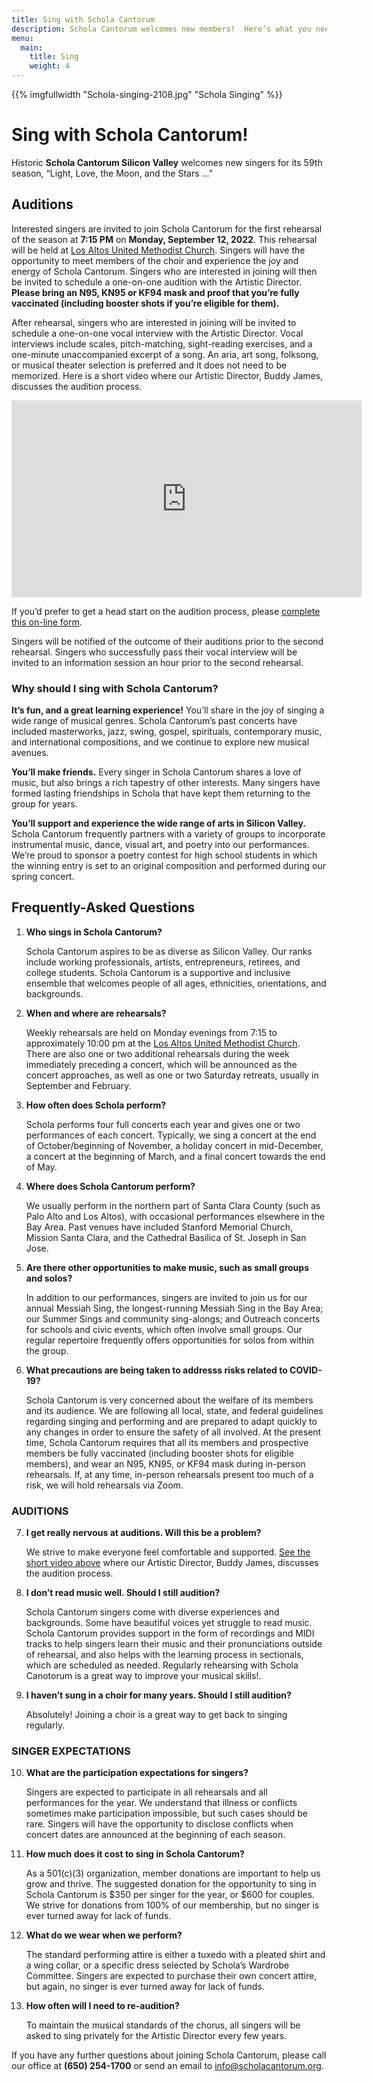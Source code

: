 ```yaml
---
title: Sing with Schola Cantorum
description: Schola Cantorum welcomes new members!  Here’s what you need to know.
menu:
  main:
    title: Sing
    weight: 4
---
```

{{% imgfullwidth "Schola-singing-2108.jpg" "Schola Singing" %}}

# Sing with Schola Cantorum!

Historic **Schola Cantorum Silicon Valley** welcomes new singers for its 59th season, &ldquo;Light, Love, the Moon, and the Stars ...&rdquo;

<h2>Auditions</h2>
<p>Interested singers are invited to join Schola Cantorum for the first rehearsal of the season at <b>7:15 PM</b> on <b>Monday, September 12, 2022</b>. This rehearsal will be held at <a href="https://www.google.com/maps/place/Los+Altos+United+Methodist+Church/@37.3604399,-122.1163995,14z/data=!4m13!1m7!3m6!1s0x808fb13b09db205b:0x3cb6a0075024dc76!2s655+Magdalena+Ave,+Los+Altos,+CA+94024!3b1!8m2!3d37.3604399!4d-122.09889!3m4!1s0x808fb13baf46a387:0xcfbef6958c3a62d!8m2!3d37.3604399!4d-122.09889" target="_blank">Los Altos United Methodist Church</a>. Singers will have the opportunity to meet members of the choir and experience the joy and energy of Schola Cantorum. Singers who are interested in joining will then be invited to schedule a one-on-one audition with the Artistic Director. <b>Please bring an N95, KN95 or KF94 mask and proof that you&rsquo;re fully vaccinated (including booster shots if you&rsquo;re eligible for them).</b></p>

<p>After rehearsal, singers who are interested in joining will be invited to schedule a one-on-one vocal interview with the Artistic Director. Vocal interviews include scales, pitch-matching, sight-reading exercises, and a one-minute unaccompanied excerpt of a song. An aria, art song, folksong, or musical theater selection is preferred and it does not need to be memorized. Here is a short video where our Artistic Director, Buddy James, discusses the audition process.</p>

<iframe id="audition-video" width="560" height="315" src="https://www.youtube.com/embed/V7l6XKY8YyI?rel=0" title="Audition Process" frameborder="0" allow="accelerometer; autoplay; clipboard-write; encrypted-media; gyroscope; picture-in-picture" allowfullscreen></iframe>

<p>If you&rsquo;d prefer to get a head start on the audition process, please <a href="https://forms.gle/3JbcN7L4bTXxwjT16" target="_blank">complete this on-line form</a>.</p>

<p>Singers will be notified of the outcome of their auditions prior to the second rehearsal. Singers who successfully pass their vocal interview will be invited to an information session an hour prior to the second rehearsal.</p>

<h3>Why should I sing with Schola Cantorum?</h3>

<p><b>It&rsquo;s fun, and a great learning experience!</b> You’ll share in the joy of singing a wide range of musical genres. Schola Cantorum&rsquo;s past concerts have included masterworks, jazz, swing, gospel, spirituals, contemporary music, and international compositions, and we continue to explore new musical avenues.</p>

<p><b>You&rsquo;ll make friends.</b> Every singer in Schola Cantorum shares a love of music, but also brings a rich tapestry of other interests. Many singers have formed lasting friendships in Schola that have kept them returning to the group for years.</p>

<p><b>You&rsquo;ll support and experience the wide range of arts in Silicon Valley.</b> Schola Cantorum frequently partners with a variety of groups to incorporate instrumental music, dance, visual art, and poetry into our performances. We’re proud to sponsor a poetry contest for high school students in which the winning entry is set to an original composition and performed during our spring concert.</p>

<h2>Frequently-Asked Questions</h2>
<ol type="1">
   <li><b>Who sings in Schola Cantorum?</b>
 <p>Schola Cantorum aspires to be as diverse as Silicon Valley. Our ranks include working professionals, artists, entrepreneurs, retirees, and college students. Schola Cantorum is a supportive and inclusive ensemble that welcomes people of all ages, ethnicities, orientations, and backgrounds.</p>
  </li>
   <li><b>When and where are rehearsals?</b>
    <p>Weekly rehearsals are held on Monday evenings from 7:15 to approximately 10:00 pm at the <a href="https://www.google.com/maps/place/Los+Altos+United+Methodist+Church/@37.3604399,-122.1163995,14z/data=!4m13!1m7!3m6!1s0x808fb13b09db205b:0x3cb6a0075024dc76!2s655+Magdalena+Ave,+Los+Altos,+CA+94024!3b1!8m2!3d37.3604399!4d-122.09889!3m4!1s0x808fb13baf46a387:0xcfbef6958c3a62d!8m2!3d37.3604399!4d-122.09889" target="_blank">Los Altos United Methodist Church</a>. There are also one or two additional rehearsals during the week immediately preceding a concert, which will be announced as the concert approaches, as well as one or two Saturday retreats, usually in September and February.</p>
  </li>
  <li><b>How often does Schola perform?</b>
    <p>Schola performs four full concerts each year and gives one or two performances of each concert. Typically, we sing a concert at the end of October/beginning of November, a holiday concert in mid-December, a concert at the beginning of March, and a final concert towards the end of May.</p>
  </li>
  <li><b>Where does Schola Cantorum perform?</b>
    <p>We usually perform in the northern part of Santa Clara County (such as Palo Alto and Los Altos), with occasional performances elsewhere in the Bay Area. Past venues have included Stanford Memorial Church, Mission Santa Clara, and the Cathedral Basilica of St. Joseph in San Jose.</p>
  </li>
  <li><b>Are there other opportunities to make music, such as small groups and solos?</b>
    <p>In addition to our performances, singers are invited to join us for our annual Messiah Sing, the longest-running Messiah Sing in the Bay Area; our Summer Sings and community sing-alongs; and Outreach concerts for schools and civic events, which often involve small groups. Our regular repertoire frequently offers opportunities for solos from within the group.</p>
  </li>
 <li><b>What precautions are being taken to addresss risks related to COVID-19?</b>
  <p>Schola Cantorum is very concerned about the welfare of its members and its audience. We are following all local, state, and federal guidelines regarding singing and performing and are prepared to adapt quickly to any changes in order to ensure the safety of all involved. At the present time, Schola Cantorum requires that all its members and prospective members be fully vaccinated (including booster shots for eligible members), and wear an N95, KN95, or KF94 mask during in-person rehearsals. If, at any time, in-person rehearsals present too much of a risk, we will hold rehearsals via Zoom.</p>
  </li>
  </ol>
  <h3>AUDITIONS</h3>
  <ol type="1" start="7">

  <li><b>I get really nervous at auditions. Will this be a problem?</b>
    <p>We strive to make everyone feel comfortable and supported. <a href="#audition-video">See the short video above</a> where our Artistic Director, Buddy James, discusses the audition process.</p>
  </li>
  <li><b>I don&rsquo;t read music well. Should I still audition?</b>
    <p>Schola Cantorum singers come with diverse experiences and backgrounds. Some have beautiful voices yet struggle to read music. Schola Cantorum provides support in the form of recordings and MIDI tracks to help singers learn their music and their pronunciations outside of rehearsal, and also helps with the learning process in sectionals, which are scheduled as needed. Regularly rehearsing with Schola Canotorum is a great way to improve your musical skills!.</p>
  </li>
  <li><b>I haven&rsquo;t sung in a choir for many years. Should I still audition?</b>
    <p>Absolutely! Joining a choir is a great way to get back to singing regularly.</p>
  </li>
  </ol>
  <h3>SINGER EXPECTATIONS</h3>
  <ol type="1" start="10">
  <li><b>What are the participation expectations for singers?</b>
    <p>Singers are expected to participate in all rehearsals and all performances for the year. We understand that illness or conflicts sometimes make participation impossible, but such cases should be rare. Singers will have the opportunity to disclose conflicts when concert dates are announced at the beginning of each season.</p>
  </li>
  <li><b>How much does it cost to sing in Schola Cantorum?</b>
    <p>As a 501&#40;c&#41;(3) organization, member donations are important to help us grow and thrive. The suggested donation for the opportunity to sing in Schola Cantorum is $350 per singer for the year, or $600 for couples. We strive for donations from 100% of our membership, but no singer is ever turned away for lack of funds.</p>
  </li>
  <li><b>What do we wear when we perform?</b>
  <p>The standard performing attire is either a tuxedo with a pleated shirt and a wing collar, or a specific dress selected by Schola&rsquo;s Wardrobe Committee. Singers are expected to purchase their own concert attire, but again, no singer is ever turned away for lack of funds.</p>
  </li>
  <li><b>How often will I need to re-audition?</b>
    <p>To maintain the musical standards of the chorus, all singers will be asked to sing privately for the Artistic Director every few years.</p>
  </li>
  </ol>

If you have any further questions about joining Schola Cantorum, please call our office at **(650) 254-1700** or send an email
to <info@scholacantorum.org>.
